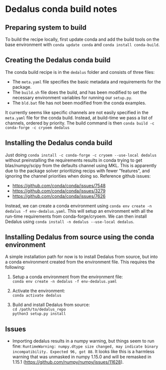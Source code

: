 # Dedalus conda build notes

## Preparing system to build

To build the recipe locally, first update conda and add the build tools on the base environment with `conda update conda` and `conda install conda-build`.

## Creating the Dedalus conda build

The conda build recipe is in the `dedalus` folder and consists of three files:

* The `meta.yaml` file specifies the basic metadata and requirements for the package.
* The `build.sh` file does the build, and has been modified to set the necessary environment variables for running our `setup.py`.
* The `bld.bat` file has not been modified from the conda examples.

It currently seems like specific channels are not easily specified in the `meta.yaml` file for the conda build.
Instead, at build-time we pass a list of channels, ordered by priority.
The build command is then `conda build -c conda-forge -c cryoem dedalus`

## Installing the Dedalus conda build

Just doing `conda install -c conda-forge -c cryoem --use-local dedalus` without preinstalling the requirements results in conda trying to get blas/numpy/scipy from the defaults channel using MKL.
This is apparently due to the package solver prioritizing recips with fewer "features", and ignoring the channel priorities when doing so.
Reference github issues:

* https://github.com/conda/conda/issues/7548
* https://github.com/conda/conda/issues/3279
* https://github.com/conda/conda/issues/7626

Instead, we can create a conda environment using `conda env create -n dedalus -f env-dedalus.yaml`.
This will setup an environment with all the run-time requirements from conda-forge/cryoem.
We can then install Dedalus using `conda install -n dedalus --use-local dedalus`.

## Installing Dedalus from source using the conda environment

A simple installation path for now is to install Dedalus from source, but into a conda environment created from the environment file.
This requires the following:

1. Setup a conda environment from the environment file:\
   `conda env create -n dedalus -f env-dedalus.yaml`

2. Activate the environment:\
   `conda activate dedalus`

3. Build and install Dedalus from source:\
   `cd /path/to/dedalus_repo`\
   `python3 setup.py install`

## Issues

* Importing dedalus results in a numpy warning, but things seem to run fine:
`RuntimeWarning: numpy.dtype size changed, may indicate binary incompatibility. Expected 96, got 88`.
It looks like this is a harmless warning that was unmasked in numpy 1.15.0 and will be remasked in 1.15.1 (https://github.com/numpy/numpy/issues/11628).
